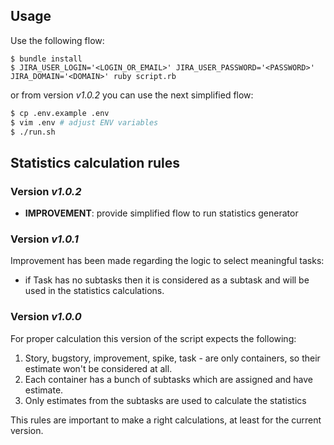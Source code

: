 ## Usage

Use the following flow:

```shell
$ bundle install
$ JIRA_USER_LOGIN='<LOGIN_OR_EMAIL>' JIRA_USER_PASSWORD='<PASSWORD>' JIRA_DOMAIN='<DOMAIN>' ruby script.rb
```

or from version _v1.0.2_ you can use the next simplified flow:

```bash
$ cp .env.example .env
$ vim .env # adjust ENV variables
$ ./run.sh
```

## Statistics calculation rules

### Version _v1.0.2_

* __IMPROVEMENT__: provide simplified flow to run statistics generator

### Version _v1.0.1_

Improvement has been made regarding the logic to select meaningful tasks:

* if Task has no subtasks then it is considered as a subtask and will be used in the statistics calculations.

### Version _v1.0.0_

For proper calculation this version of the script expects the following:

1. Story, bugstory, improvement, spike, task - are only containers, so their estimate won't be considered at all.
2. Each container has a bunch of subtasks which are assigned and have estimate.
3. Only estimates from the subtasks are used to calculate the statistics

This rules are important to make a right calculations, at least for the current version.
